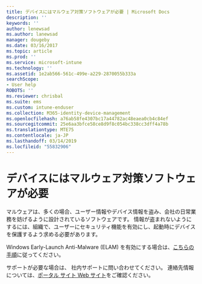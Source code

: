 ```yaml
---
title: デバイスにはマルウェア対策ソフトウェアが必要 | Microsoft Docs
description: ''
keywords: ''
author: lenewsad
ms.author: lanewsad
manager: dougeby
ms.date: 03/16/2017
ms.topic: article
ms.prod: ''
ms.service: microsoft-intune
ms.technology: ''
ms.assetid: 1e2ab566-561c-499e-a229-2870055b333a
searchScope:
- User help
ROBOTS: ''
ms.reviewer: chrisbal
ms.suite: ems
ms.custom: intune-enduser
ms.collection: M365-identity-device-management
ms.openlocfilehash: a76ab58fe4307bc17a44782ac48eaea0cb4c84ef
ms.sourcegitcommit: 25e6aa3bfce58ce8d9f8c054bc338cc3dff4a78b
ms.translationtype: MTE75
ms.contentlocale: ja-JP
ms.lasthandoff: 03/14/2019
ms.locfileid: "55832906"
---
```

# <a name="your-device-needs-antimalware-software"></a>デバイスにはマルウェア対策ソフトウェアが必要

マルウェアは、多くの場合、ユーザー情報やデバイス情報を盗み、会社の日常業務を妨げるように設計されているソフトウェアです。 情報が盗まれないようにするには、組織で、ユーザーにセキュリティ機能を有効にし、起動時にデバイスを保護するよう求める必要があります。

Windows Early-Launch Anti-Malware (ELAM) を有効にする場合は、[こちらの手順](https://gallery.technet.microsoft.com/How-to-turn-on-Early-84552ec5)に従ってください。

サポートが必要な場合は、 社内サポートに問い合わせてください。 連絡先情報については、[ポータル サイト Web サイト](https://go.microsoft.com/fwlink/?linkid=2010980)をご確認ください。
